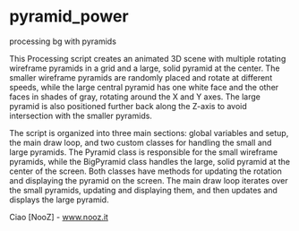 # pyramid_power
processing bg with pyramids

This Processing script creates an animated 3D scene with multiple rotating wireframe pyramids in a grid and a large, solid pyramid at the center. The smaller wireframe pyramids are randomly placed and rotate at different speeds, while the large central pyramid has one white face and the other faces in shades of gray, rotating around the X and Y axes. The large pyramid is also positioned further back along the Z-axis to avoid intersection with the smaller pyramids.

The script is organized into three main sections: global variables and setup, the main draw loop, and two custom classes for handling the small and large pyramids. The Pyramid class is responsible for the small wireframe pyramids, while the BigPyramid class handles the large, solid pyramid at the center of the screen. Both classes have methods for updating the rotation and displaying the pyramid on the screen. The main draw loop iterates over the small pyramids, updating and displaying them, and then updates and displays the large pyramid.

Ciao
[NooZ] - www.nooz.it
